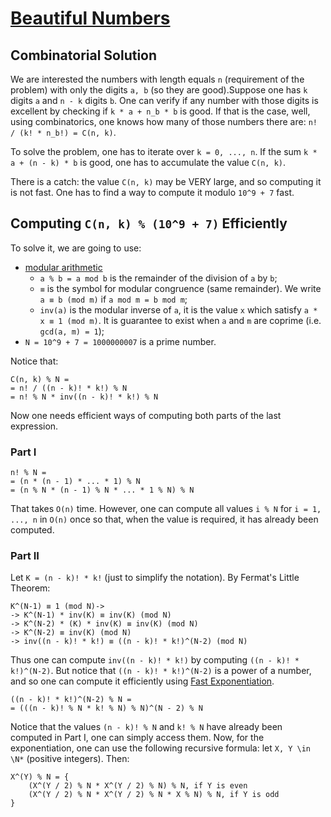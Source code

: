 # [Beautiful Numbers](https://codeforces.com/problemset/problem/300/C)

## Combinatorial Solution

We are interested the numbers with length equals `n` (requirement of the problem) with only the digits `a, b` (so they are good).Suppose one has `k` digits `a` and `n - k` digits `b`. One can verify if any number with those digits is excellent by checking if `k * a + n_b * b` is good. If that is the case, well, using combinatorics, one knows how many of those numbers there are: `n! / (k! * n_b!) = C(n, k)`.

To solve the problem, one has to iterate over `k = 0, ..., n`. If the sum `k * a + (n - k) * b` is good, one has to accumulate the value `C(n, k)`.

There is a catch: the value `C(n, k)` may be VERY large, and so computing it is not fast. One has to find a way to compute it modulo `10^9 + 7` fast.

## Computing `C(n, k) % (10^9 + 7)` Efficiently

To solve it, we are going to use:

* [modular arithmetic](https://en.wikipedia.org/wiki/Modular_arithmetic)
    * `a % b = a mod b` is the remainder of the division of `a` by `b`;
    * `≡` is the symbol for modular congruence (same remainder). We write `a ≡ b (mod m)` if `a mod m = b mod m`;
    * `inv(a)` is the modular inverse of `a`, it is the value `x` which satisfy `a * x ≡ 1 (mod m)`. It is guarantee to exist when `a` and `m` are coprime (i.e. `gcd(a, m) = 1`);
* `N = 10^9 + 7 = 1000000007` is a prime number.

Notice that:

```plain
C(n, k) % N =
= n! / ((n - k)! * k!) % N
= n! % N * inv((n - k)! * k!) % N
```

Now one needs efficient ways of computing both parts of the last expression.

### Part I

```plain
n! % N =
= (n * (n - 1) * ... * 1) % N
= (n % N * (n - 1) % N * ... * 1 % N) % N
```

That takes `O(n)` time. However, one can compute all values `i % N` for `i = 1, ..., n` in `O(n)` once so that, when the value is required, it has already been computed.

### Part II

Let `K = (n - k)! * k!` (just to simplify the notation). By Fermat's Little Theorem:

```plain
K^(N-1) ≡ 1 (mod N)->
-> K^(N-1) * inv(K) ≡ inv(K) (mod N)
-> K^(N-2) * (K) * inv(K) ≡ inv(K) (mod N)
-> K^(N-2) ≡ inv(K) (mod N)
-> inv((n - k)! * k!) ≡ ((n - k)! * k!)^(N-2) (mod N)
```

Thus one can compute `inv((n - k)! * k!)` by computing `((n - k)! * k!)^(N-2)`. But notice that `((n - k)! * k!)^(N-2)` is a power of a number, and so one can compute it efficiently using [Fast Exponentiation](https://en.wikipedia.org/wiki/Exponentiation_by_squaring).

```plain
((n - k)! * k!)^(N-2) % N =
= (((n - k)! % N * k! % N) % N)^(N - 2) % N
```

Notice that the values `(n - k)! % N` and `k! % N` have already been computed in Part I, one can simply access them. Now, for the exponentiation, one can use the following recursive formula: let `X, Y \in \N*` (positive integers). Then:

```plain
X^(Y) % N = {
    (X^(Y / 2) % N * X^(Y / 2) % N) % N, if Y is even
    (X^(Y / 2) % N * X^(Y / 2) % N * X % N) % N, if Y is odd
}
```
